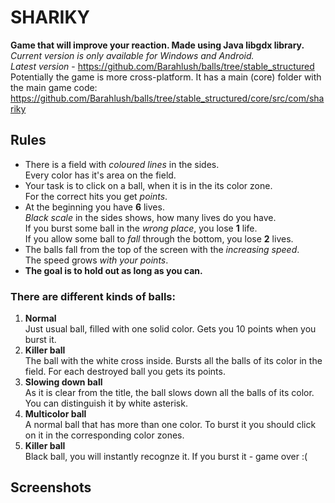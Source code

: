 # SHARIKY
<b> Game that will improve your reaction. Made using Java libgdx library. </b> <br>
<i>Current version is only available for Windows and Android.</i><br>
<i>Latest version</i> - https://github.com/Barahlush/balls/tree/stable_structured
<br> Potentially the game is more cross-platform. It has a main (core) folder with the main game code:<br>
https://github.com/Barahlush/balls/tree/stable_structured/core/src/com/shariky

## Rules
* There is a field with <i>coloured lines</i> in the sides.
<br> Every color has it's area on the field.
* Your task is to click on a ball, when it is in the its color zone.
<br>For the correct hits you get <i>points</i>.
* At the beginning you have <b>6</b> lives.
<br> <i>Black scale</i> in the sides shows, how many lives do you have.
<br> If you burst some ball in the <i>wrong place</i>, you lose <b>1</b> life.
<br> If you allow some ball to <i>fall</i> through the bottom, you lose <b>2</b> lives.
* The balls fall from the top of the screen with the <i>increasing speed</i>.
<br> The speed grows <i>with your points</i>.
* <b>The goal is to hold out as long as you can.</b>

### There are different kinds of balls:
1) <b>Normal</b>
<br>Just usual ball, filled with one solid color. Gets you 10 points when you burst it.
2) <b>Killer ball</b>
<br>The ball with the white cross inside. Bursts all the balls of its color in the field. For each destroyed ball you gets its points.
3) <b>Slowing down ball</b>
<br>As it is clear from the title, the ball slows down all the balls of its color. You can distinguish it by white asterisk.
4) <b>Multicolor ball</b>
<br>A normal ball that has more than one color. To burst it you should click on it in the corresponding color zones.
5) <b>Killer ball</b>
<br>Black ball, you will instantly recognze it. If you burst it - game over :(

## Screenshots

